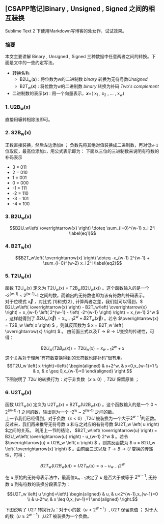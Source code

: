 ## [CSAPP笔记]Binary , Unsigned , Signed 之间的相互装换  ##

Sublime Text 2 下使用Markdown写博客的处女作，试试效果。

### 摘要 
  本文主要讲解 Binary , Unsigned , Signed 三种数据中任意两者之间的转换。下面是文中的一些约定写法。

- 转换名称
    + B2U<sub>w</sub>\(***x***\) : 将位数为w的二进制数 *binary* 转换为无符号数*Unsigned*
    + B2T<sub>w</sub>\(***x***\) : 将位数为w的二进制数 *binary* 转换为补码 *Two's complement*
- 二进制数的表示\(***x***\) : 用一个向量表示，***x***=\( x<sub>1</sub> , x<sub>2</sub> , ... , x<sub>w</sub>\)

### 1.  U2B<sub>w</sub>(x)
直接用辗转相除法即可。  

### 2.  S2B<sub>w</sub>(x) 
正数直接装换，然后左边添加`0` ； 负数先将其绝对值装换成二进制数，再对低`w-1`位取反，最高位添加`1`，用公式表示即为：
下面以三位的三进制数来说明有符数的补码表示

- 3 = 011
- 2 = 010
- 1 = 001
- 0 = 000
- -1 = 111
- -2 = 110
- -3 = 101
- -4 = 100

### 3.  B2U<sub>w</sub>(x)

$$B2U_w\left( \overrightarrow{x} \right) \doteq \sum_{i=0}^{w-1} x_i 2^i \label{eq1}$$

### 4.  B2T<sub>w</sub>(x)

$$B2T_w\left( \overrightarrow{x} \right) \doteq -x_{w-1} 2^{w-1} + \sum_{i=0}^{w-2} x_i 2^i \label{eq2}$$

### 5.  T2U<sub>w</sub>(x)

函数  T2U<sub>w</sub>(x)  定义为  T2U<sub>w</sub>(x) =  T2B<sub>w</sub>(B2U<sub>w</sub>(x)) 。这个函数输入的是一个 -2<sup>\(w-1\)</sup> ~ 2<sup>\(w-1\)</sup>-1  之间的数，而输出的无符数也即为该有符数的补码表示。   
对于位模式 $\overrightarrow{x}$ ，对比式 [1]和式[2] ,
计算两者之差，我们就可以得到，$ B2U_w\left( \overrightarrow{x} \right) - B2T_w\left( \overrightarrow{x} \right) = x_{w-1}  \left( 2^{w-1} - \left( -2^{w-1} \right) \right)  =  x_{w-1} 2^w $ ，这样就得到了
$B2U_w\left( \overrightarrow{x} \right) = x_{w-1} 2^w + B2T_w\left( \overrightarrow{x} \right)$
。若令 $\overrightarrow{x} = T2B_w \left( x \right) $ ，则其反函数为
$ x = B2T_w \left( \overrightarrow{x} \right) $ 。
由前面三式以及$T \rightarrow B \rightarrow U$变换的传递性，可得：

$$B2U_w\left( T2B_w \left( x \right) \right) = T2U_w \left( x \right) = x_{w-1} 2^w + x$$
这个关系对于理解“有符数变换得到的无符数也即补码”很有用。
$$T2U_w \left( x \right)=\left\{
        \begin{aligned}
          & x+2^w, & x<0,x_{w-1}=1  \\
          & x, & x \geq 0,x_{w-1}=0 
        \end{aligned}
        \right.$$
下图说明了 $T2U$ 的转换行为：对于非负数（$x \geq 0$）, $T2U$ 保留原值 ；

### 6.  U2T<sub>w</sub>(x)

函数  U2T<sub>w</sub>(x) 定义为  U2T<sub>w</sub>(x) = B2T<sub>w</sub>(U2B<sub>w</sub>(x)) 。这个函数输入的是一个  0 ~ 2<sup>\(w-1\)</sup>-1  之间的数，输出则为一个  -2<sup>w</sup> ~ 2<sup>\(w-1\)</sup>  之间的数。  
上一节我们已经得到，对于负数（$x<0$）,$T2U$ 被装换为一个大于$2^{w-1}$的正数。\
反过来，我们再来推导无符号数 $u$ 和与之对应的有符号数
$U2T_w \left( u \right) $之间的关系。 利用上一节的结论，
$B2T_w\left( \overrightarrow{u} \right) = B2U_w\left( \overrightarrow{u} \right) - u_{w-1} 2^w $
。若令 $\overrightarrow{u} = U2B_w \left( u \right) $ ，则其反函数为
$ u = B2U_w \left( \overrightarrow{x} \right) $ 。由前面三式以及
$T \rightarrow B \rightarrow U$ 变换的传递性，可得：

$$B2T_w\left( U2B_w \left( u \right) \right) = U2T_w \left( u \right) = u - u_{w-1} 2^w$$

在 $u$ 原始的无符号表示法中，最高位$u_{w-1}$决定了 $u$ 是否大于或等于
$2^{w-1}$, 无符数 $u$ 到有符数的装换分段表示为：

$$U2T_w \left( u \right)=\left\{
        \begin{aligned}
          & u, & u<2^{w-1},x_{w-1}=0  \\
          & u-2^w,  & x \leq 0,x_{w-1}=1
        \end{aligned}
        \right.$$

下图说明了 $U2T$ 转换行为：对于小的数（$u<2^{w-1}$）, $U2T$ 保留原值 ；
对于大的数（$u \geq 2^{w-1}$）,$U2T$ 被装换为一个负数。